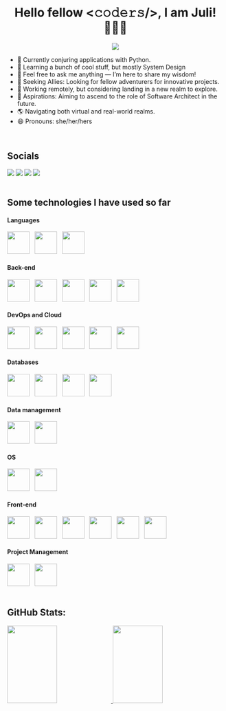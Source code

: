  <p align="center">
  <h1 align="center">Hello fellow <𝚌𝚘𝚍𝚎𝚛𝚜/>, I am Juli! 🙋🏾‍♀️</h1>
</p>

 <p align="center">
    <img src="https://readme-typing-svg.demolab.com/?lines=Full-Stack+Developer;Wizard+of+the+digital+realm!;Woman+who+loves+coding!&font=Rubik&center=true&width=440&height=45&color=9058FE&vCenter=true&pause=1000&size=30"/></a>
</p>

 - 🔭 Currently conjuring applications with Python.
- 🌱 Learning a bunch of cool stuff, but mostly System Design
- 💬 Feel free to ask me anything — I’m here to share my wisdom!
- 👯 Seeking Allies: Looking for fellow adventurers for innovative projects.
- 📍 Working remotely, but considering landing in a new realm to explore.
- 🎯 Aspirations: Aiming to ascend to the role of Software Architect in the future.
- 🌎 Navigating both virtual and real-world realms.
- 😄 Pronouns: she/her/hers

<br>

## Socials

<div>   
  <a href="https://julianazacharias.github.io/" target="_blank"><img src="https://img.shields.io/badge/GitHub%20Pages-222222.svg?style=for-the-badge&logo=GitHub-Pages&logoColor=white"></a>
  <a href="https://www.linkedin.com/in/juliana-zacharias-a51a0111b/" target="_blank"><img src="https://img.shields.io/badge/-LinkedIn-%230077B5?style=for-the-badge&logo=linkedin&logoColor=white"></a>
  <a href="https://julianazacharias.hashnode.dev/" target="_blank"><img src="https://img.shields.io/badge/Hashnode-2962FF?style=for-the-badge&logo=hashnode&logoColor=white"></a>
  <a href="https://hackernoon.com/u/julianazacharias" target="_blank"><img src="https://img.shields.io/badge/Hacker%20Noon-00FE00.svg?style=for-the-badge&logo=Hacker-Noon&logoColor=white"></a>
<div>

<br>
   
## Some technologies I have used so far

  <div> 
   <h4>Languages</h4>
   <div>    
       <img src="https://cdn.jsdelivr.net/gh/devicons/devicon@latest/icons/python/python-original.svg" width="52" height="52"  />&nbsp;&nbsp;
       <img src="https://cdn.jsdelivr.net/gh/devicons/devicon@latest/icons/javascript/javascript-original.svg" width="52" height="52" />&nbsp;&nbsp;
       <img src="https://cdn.jsdelivr.net/gh/devicons/devicon@latest/icons/typescript/typescript-original.svg" width="52" height="52"/>&nbsp;&nbsp;
   </div>
   <h4>Back-end</h4>
   <div> 
       <img src="https://cdn.jsdelivr.net/gh/devicons/devicon@latest/icons/fastapi/fastapi-original.svg" width="52" height="52" />&nbsp;&nbsp;
       <img src="https://cdn.jsdelivr.net/gh/devicons/devicon@latest/icons/flask/flask-original-wordmark.svg" width="52" height="52"  />&nbsp;&nbsp;
       <img src="https://cdn.jsdelivr.net/gh/devicons/devicon@latest/icons/sqlalchemy/sqlalchemy-original.svg" width="52" height="52"  />&nbsp;&nbsp;
       <img src="https://cdn.jsdelivr.net/gh/devicons/devicon@latest/icons/flask/flask-original-wordmark.svg" width="52" height="52"  />&nbsp;&nbsp;
       <img src="https://cdn.jsdelivr.net/gh/devicons/devicon@latest/icons/pytest/pytest-original-wordmark.svg" width="52" height="52" />&nbsp;&nbsp;
   </div>
    <h4>DevOps and Cloud</h4>
   <div>
       <img src="https://cdn.jsdelivr.net/gh/devicons/devicon@latest/icons/git/git-original.svg" width="52" height="52" />&nbsp;&nbsp;
       <img src="https://cdn.jsdelivr.net/gh/devicons/devicon@latest/icons/gitlab/gitlab-original.svg" width="52" height="52" />&nbsp;&nbsp;     
       <img src="https://cdn.jsdelivr.net/gh/devicons/devicon@latest/icons/docker/docker-original.svg" width="52" height="52" />&nbsp;&nbsp;
       <img src="https://cdn.jsdelivr.net/gh/devicons/devicon@latest/icons/kubernetes/kubernetes-original.svg" width="52" height="52" />&nbsp;&nbsp;
       <img src="https://cdn.jsdelivr.net/gh/devicons/devicon@latest/icons/googlecloud/googlecloud-original.svg" width="52" height="52" />&nbsp;&nbsp;
   </div>
    <h4>Databases</h4>
   <div>
       <img src="https://cdn.jsdelivr.net/gh/devicons/devicon@latest/icons/postgresql/postgresql-original.svg" width="52" height="52" />&nbsp;&nbsp;     
       <img src="https://cdn.jsdelivr.net/gh/devicons/devicon@latest/icons/microsoftsqlserver/microsoftsqlserver-plain-wordmark.svg" width="52" height="52" />&nbsp;&nbsp;
       <img src="https://cdn.jsdelivr.net/gh/devicons/devicon@latest/icons/redis/redis-original.svg" width="52" height="52" />&nbsp;&nbsp;
       <img src="https://cdn.jsdelivr.net/gh/devicons/devicon@latest/icons/mongodb/mongodb-plain-wordmark.svg" width="52" height="52" />&nbsp;&nbsp;
   </div>
    <h4>Data management</h4>
   <div>
       <img src="https://cdn.jsdelivr.net/gh/devicons/devicon@latest/icons/numpy/numpy-original.svg" width="52" height="52"  />&nbsp;&nbsp;
       <img src="https://cdn.jsdelivr.net/gh/devicons/devicon@latest/icons/pandas/pandas-original.svg" width="52" height="52" />&nbsp;&nbsp;
   </div>
    <h4>OS</h4>
   <div>
       <img src="https://cdn.jsdelivr.net/gh/devicons/devicon@latest/icons/ubuntu/ubuntu-original.svg" width="52" height="52"  />&nbsp;&nbsp;
       <img src="https://cdn.jsdelivr.net/gh/devicons/devicon@latest/icons/linux/linux-original.svg" width="52" height="52" />&nbsp;&nbsp;
   </div>
       <h4>Front-end</h4>
   <div>
       <img src="https://cdn.jsdelivr.net/gh/devicons/devicon@latest/icons/html5/html5-original.svg" width="52" height="52" />&nbsp;&nbsp;
       <img src="https://cdn.jsdelivr.net/gh/devicons/devicon@latest/icons/css3/css3-original.svg" width="52" height="52"  />&nbsp;&nbsp;
       <img src="https://cdn.jsdelivr.net/gh/devicons/devicon@latest/icons/sass/sass-original.svg" width="52" height="52" />&nbsp;&nbsp;
       <img src="https://cdn.jsdelivr.net/gh/devicons/devicon@latest/icons/tailwindcss/tailwindcss-original.svg" width="52" height="52" />&nbsp;&nbsp;     
       <img src="https://cdn.jsdelivr.net/gh/devicons/devicon@latest/icons/react/react-original.svg" width="52" height="52" />&nbsp;&nbsp;
       <img src="https://cdn.jsdelivr.net/gh/devicons/devicon@latest/icons/angular/angular-original.svg" width="52" height="52" />&nbsp;&nbsp;
   </div>
    <h4>Project Management</h4>
   <div>
       <img src="https://cdn.jsdelivr.net/gh/devicons/devicon@latest/icons/jira/jira-original-wordmark.svg" width="52" height="52"  />&nbsp;&nbsp;
       <img src="https://cdn.jsdelivr.net/gh/devicons/devicon@latest/icons/trello/trello-plain-wordmark.svg" width="52" height="52" />&nbsp;&nbsp;
   </div>
   <div>
    
   </div>
  <div>

  <br>

## GitHub Stats:

<div align="rigth">
  <a href="https://github.com/julianazacharias">
  <img width="48%" height="180em" src="https://github-readme-stats.vercel.app/api?username=julianazacharias&hide=stars,prs,issues,contribs&theme=nightowl&include_all_commits=true&count_private=true"/>
  <img width="48%" height="180em" src="https://github-readme-stats.vercel.app/api/top-langs/?username=julianazacharias&layout=compact&&hide_progress=true&theme=nightowl"/>
</div>


